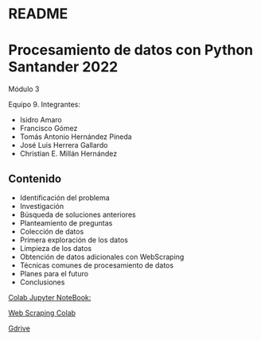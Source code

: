 # README

# Procesamiento de datos con Python Santander 2022

Módulo 3

Equipo 9. Integrantes:

* Isidro Amaro
* Francisco Gómez
* Tomás Antonio Hernández Pineda
* José Luis Herrera Gallardo
* Christian E. Millán Hernández

## Contenido

* Identificación del problema
* Investigación
* Búsqueda de soluciones anteriores
* Planteamiento de preguntas
* Colección de datos
* Primera exploración de los datos
* Limpieza de los datos
* Obtención de datos adicionales con WebScraping
* Técnicas comunes de procesamiento de datos
* Planes para el futuro
* Conclusiones

[Colab Jupyter NoteBook:](https://colab.research.google.com/drive/16cZDxkxTPmwky0vxjkXb-lEh-Cb8Xhyt?usp=share_link)

[Web Scraping Colab](https://colab.research.google.com/drive/18mS4nu7Ed7FUquBDkZl1K-HB2-nvYxfK?usp=share_link)

[Gdrive](https://drive.google.com/drive/folders/1JMUBfeMb21vYTT8YQgvkbrksdHtsgN_A?usp=share_link)
